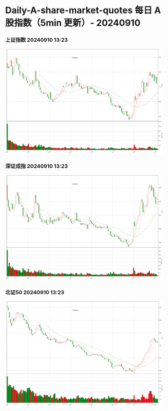 
# Daily-A-share-market-quotes 每日 A 股指数（5min 更新）- 20240910

### 上证指数 20240910 13:23
![](./fig/2024/9/20240910-sh000001.png)

### 深证成指 20240910 13:23
![](./fig/2024/9/20240910-sz399001.png)

### 北证50 20240910 13:23
![](./fig/2024/9/20240910-bj899050.png)
